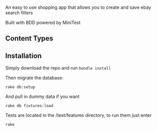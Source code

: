An easy to use shopping app that allows you to create and save ebay search filters

Built with BDD powered by MiniTest

## Content Types

## Installation

Simply download the repo and run `bundle install`

Then migrate the database:

`rake db:setup`

And pull in dummy data if you want

`rake db fixtures:load`

Tests are located in the /test/features directory, to run them just enter

`rake`
